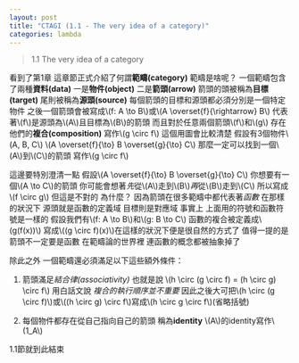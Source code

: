 ```yaml
---
layout: post
title: "CTAGI (1.1 - The very idea of a category)"
categories: lambda
---
```


> 1.1 The very idea of a category

看到了第1章
這章節正式介紹了何謂**範疇(category)**
範疇是啥呢？
一個範疇包含了兩種**資料(data)**
一是**物件(object)**
二是**箭頭(arrow)**
箭頭的頭被稱為**目標(target)**
尾則被稱為**源頭(source)**
每個箭頭的目標和源頭都必須分別是一個特定物件
之後一個箭頭會被寫成\\(f: A \to B\\)或\\(A \overset{f}{\rightarrow} B\\)
代表著\\(f\\)是源頭為\\(A\\)且目標為\\(B\\)的箭頭
而且對於任意兩個箭頭\\(f\\)和\\(g\\)
存在他們的**複合(composition)**
寫作\\(g \circ f\\)
這個用圖會比較清楚
假設有3個物件\\(A, B, C\\)
\\(A \overset{f}{\to} B \overset{g}{\to} C\\)
那麼一定可以找到一個\\(A\\)到\\(C\\)的箭頭
寫作\\(g \circ f\\)

這邊要特別澄清一點
假設\\(A \overset{f}{\to} B \overset{g}{\to} C\\)
你想要有一個\\(A \to C\\)的箭頭
你可能會想著*先*從\\(A\\)走到\\(B\\)*再*從\\(B\\)走到\\(C\\)
所以寫成\\(f \circ g\\)
但這是不對的
為什麼？
因為箭頭在很多範疇中都代表著*函數*
在那樣的狀況下
源頭就是函數的定義域
目標則是對應域
事實上
上面用的符號和函數符號是一樣的
假設我們有\\(f: A \to B\\)和\\(g: B \to C\\)
函數的複合被定義成\\(g(f(x))\\)
寫成\\((g \circ f)(x)\\)在這樣的狀況下便是很自然的方式了
值得一提的是
箭頭不一定要是函數
在範疇論的世界裡
連函數的概念都被抽象掉了

除此之外
一個範疇還必須滿足以下這些額外條件：

1. 箭頭滿足*結合律(associativity)*
   也就是說
   \\(h \circ (g \circ f) = (h \circ g) \circ f\\)
   用白話文說
   *複合的執行順序並不重要*
   因此之後大可把\\(h \circ (g \circ f)\\)或\\((h \circ g) \circ f\\)寫成\\(h \circ g \circ f\\)(省略括號)

2. 每個物件都存在從自己指向自己的箭頭
   稱為**identity**
   \\(A\\)的identity寫作\\(1_A\\)

1.1節就到此結束
